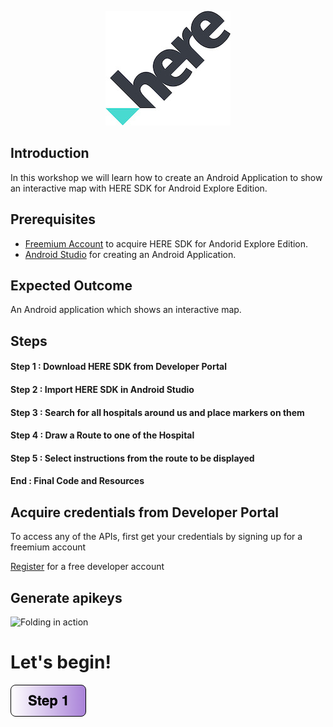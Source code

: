 <p align="center">
  <img src="https://github.com/vidhanbhonsle/Interactive-Map-Workshop/blob/master/img/HERE_Logo_2016_POS_sRGB200X183.jpg" />
</p>

## Introduction

In this workshop we will learn how to create an Android Application to show an interactive map with HERE SDK for Android Explore Edition.

## Prerequisites
- [Freemium Account](https://developer.here.com/events/community-sa) to acquire HERE SDK for Andorid Explore Edition. 
- [Android Studio](https://developer.android.com/studio) for creating an Android Application.

## Expected Outcome
An Android application which shows an interactive map.

## Steps
#### Step 1 : Download HERE SDK from Developer Portal
#### Step 2 : Import HERE SDK in Android Studio
#### Step 3 : Search for all hospitals around us and place markers on them
#### Step 4 : Draw a Route to one of the Hospital
#### Step 5 : Select instructions from the route to be displayed
#### End    : Final Code and Resources

## Acquire credentials from Developer Portal 
To access any of the APIs, first get your credentials by signing up for a freemium account

[Register](https://developer.here.com/events/community-sa) for a free developer account</br>

## Generate apikeys

![Folding in action](https://github.com/vidhanbhonsle/Interactive-Map-Workshop/blob/master/img/RegistrationGif.gif)

# Let's begin!

[![Foo](https://github.com/vidhanbhonsle/Interactive-Map-Workshop/blob/master/img/s1.png)](https://github.com/vidhanbhonsle/Interactive-Map-Workshop/blob/master/Step1.md) 





